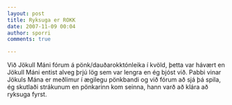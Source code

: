 ```yaml
---
layout: post
title: Ryksuga er ROKK
date: 2007-11-09 00:04
author: sporri
comments: true

---
```

Við Jökull Máni fórum á pönk/dauðarokktónleika í kvöld, þetta var hávært en Jökull Máni entist alveg þrjú lög sem var lengra en ég bjóst við. 
Pabbi vinar Jökuls Mána er meðlimur í ægilegu pönkbandi og við fórum að sjá þá spila, ég skutlaði strákunum en pönkarinn kom seinna, hann varð að klára að ryksuga fyrst.
